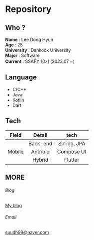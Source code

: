 
<!---
dongsuu/dongsuu is a ✨ special ✨ repository because its `README.md` (this file) appears on your GitHub profile.
You can click the Preview link to take a look at your changes.
--->
# Repository

## Who ? 
 __Name__ : Lee Dong Hyun <br>
 __Age__ : 25 <br>
 __University__ : Dankook University <br>
 __Major__ : Software <br>
 __Current__ : SSAFY 10기 (2023.07 ~)
 
 ## Language 
 * C/C++ 
 * Java 
 * Kotlin
 * Dart
 
 ## Tech 
 | Field | Detail    | tech         |
 | ---   | :---:     | :---:        | 
 |       | Back-end  | Spring, JPA  | 
 | Mobile| Android   | Compose UI   |
 |       | Hybrid    | Flutter      |
 
 
 ## MORE 
 ###### Blog
 [My blog](https://hyunn99.tistory.com)
 ###### Email
 suudh99@naver.com
 
